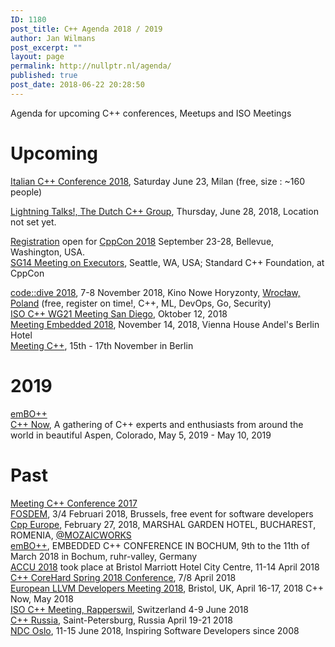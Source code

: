 ```yaml
---
ID: 1180
post_title: C++ Agenda 2018 / 2019
author: Jan Wilmans
post_excerpt: ""
layout: page
permalink: http://nullptr.nl/agenda/
published: true
post_date: 2018-06-22 20:28:50
---
```

Agenda for upcoming C++ conferences, Meetups and ISO Meetings

# Upcoming

[Italian C++ Conference 2018][1], Saturday June 23, Milan (free, size : ~160 people)

[Lightning Talks!, The Dutch C++ Group][2], Thursday, June 28, 2018, Location not set yet.

[Registration][3] open for [CppCon 2018][4] September 23-28, Bellevue, Washington, USA.  
[SG14 Meeting on Executors][5], Seattle, WA, USA; Standard C++ Foundation, at CppCon

[code::dive 2018][6], 7-8 November 2018, Kino Nowe Horyzonty, [Wrocław, Poland][7] (free, register on time!, C++, ML, DevOps, Go, Security)  
[ISO C++ WG21 Meeting San Diego][8], Oktober 12, 2018  
[Meeting Embedded 2018][9], November 14, 2018, Vienna House Andel's Berlin Hotel  
[Meeting C++][10], 15th - 17th November in Berlin

# 2019

[emBO++][11]  
[C++ Now][12], A gathering of C++ experts and enthusiasts from around the world in beautiful Aspen, Colorado, May 5, 2019 - May 10, 2019

# Past

[Meeting C++ Conference 2017][13]  
[FOSDEM][14], 3/4 Februari 2018, Brussels, free event for software developers [Cpp Europe][15], February 27, 2018, MARSHAL GARDEN HOTEL, BUCHAREST, ROMENIA, [@MOZAICWORKS][16]  
[emBO++][11], EMBEDDED C++ CONFERENCE IN BOCHUM, 9th to the 11th of March 2018 in Bochum, ruhr-valley, Germany  
[ACCU 2018][17] took place at Bristol Marriott Hotel City Centre, 11-14 April 2018  
[C++ CoreHard Spring 2018 Сonference][18], 7/8 April 2018  
[European LLVM Developers Meeting 2018][19], Bristol, UK, April 16-17, 2018 C++ Now, May 2018  
[ISO C++ Meeting, Rapperswil][20], Switzerland 4-9 June 2018  
[C++ Russia][21], Saint-Petersburg, Russia April 19-21 2018  
[NDC Oslo][22], 11-15 June 2018, Inspiring Software Developers since 2008

 [1]: https://www.italiancpp.org/event/itcppcon18/
 [2]: https://www.meetup.com/The-Dutch-Cpp-Group/events/251860695/?rv=me1&_xtd=gatlbWFpbF9jbGlja9oAJGU4ZTdiNDI2LThkNGUtNDYwZS1iMjJmLTEwYzkzMWY0MTU0ZQ&_af=event&_af_eid=251860695&https=on
 [3]: https://www.eventbrite.com/e/cppcon-2018-registration-38781666007
 [4]: https://cppcon.org/
 [5]: https://isocpp.org/std/meetings-and-participation/upcoming-meetings
 [6]: http://codedive.pl/
 [7]: https://www.google.nl/maps/place/Wroc%C5%82aw,+Poland/data=!4m2!3m1!1s0x470fe9c2d4b58abf:0xb70956aec205e0f5?sa=X&ved=0ahUKEwib2cvFgOjbAhUM16QKHaBIDeEQ8gEI0wEwEQ
 [8]: http://open-std.org/JTC1/SC22/WG21/docs/papers/2018/n4715.pdf
 [9]: https://meetingembedded.com/2018/
 [10]: http://meetingcpp.com/
 [11]: https://www.embo.io/
 [12]: http://cppnow.org/
 [13]: http://meetingcpp.com/2017/
 [14]: https://fosdem.org/2018/
 [15]: https://cppeurope.com/
 [16]: https://twitter.com/@mozaicworks
 [17]: https://conference.accu.org/2018/accu2018.html
 [18]: http://conference.corehard.by/
 [19]: http://llvm.org/devmtg/2018-04/
 [20]: http://open-std.org/JTC1/SC22/WG21/docs/papers/2018/n4745.html
 [21]: http://cppconf.ru/
 [22]: https://ndcoslo.com/